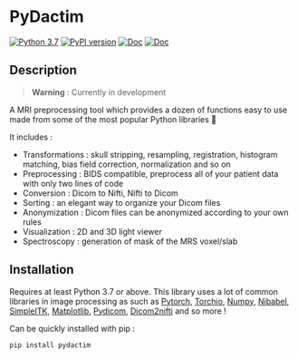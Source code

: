 # PyDactim

[![Python 3.7](https://img.shields.io/badge/python-3.7-blue.svg)](https://www.python.org/downloads/release/python-370/)
[![PyPI version](https://img.shields.io/pypi/v/pydactim?label=PyPI%20version&logo=python&logoColor=white)](https://pypi.org/project/pydactim/)
[![Doc](https://img.shields.io/readthedocs/pydactim?label=Docs&logo=Read%20the%20Docs)](https://pydactim.readthedocs.io/en/latest/)
[![Doc](https://img.shields.io/badge/GitHub-PyDactim-black?logo=github)](https://github.com/PierreFayolle/PyDactim)
<!-- [![Open In Collab](https://colab.research.google.com/assets/colab-badge.svg)](https://colab.research.google.com/github/PierreFayolle/PyDactim/blob/master/tests/transformation.ipynb) -->


## Description

> **Warning**
: Currently in development

A MRI preprocessing tool which provides a dozen of functions easy to use made from some of the most popular Python libraries 🚀

It includes :
  - Transformations : skull stripping, resampling, registration, histogram matching, bias field correction, normalization and so on
  - Preprocessing : BIDS compatible, preprocess all of your patient data with only two lines of code
  - Conversion : Dicom to Nifti, Nifti to Dicom
  - Sorting : an elegant way to organize your Dicom files 
  - Anonymization : Dicom files can be anonymized according to your own rules
  - Visualization : 2D and 3D light viewer
  - Spectroscopy : generation of mask of the MRS voxel/slab

## Installation

Requires at least Python 3.7 or above. This library uses a lot of common libraries in image processing as such as [Pytorch](https://github.com/pytorch/pytorch), [Torchio](https://github.com/fepegar/torchio), [Numpy](https://github.com/numpy/numpy), [Nibabel](https://github.com/nipy/nibabel), [SimpleITK](https://github.com/SimpleITK/SimpleITK), [Matplotlib](https://github.com/matplotlib/matplotlib), [Pydicom](https://github.com/pydicom/pydicom), [Dicom2nifti](https://github.com/icometrix/dicom2nifti) and so more !

Can be quickly installed with pip :

```
pip install pydactim
```
